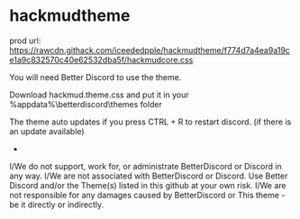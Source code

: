 # hackmudtheme
prod url: https://rawcdn.githack.com/iceededpple/hackmudtheme/f774d7a4ea9a19ce1a9c832570c40e62532dba5f/hackmudcore.css

You will need Better Discord to use the theme.

Download hackmud.theme.css and put it in your %appdata%\betterdiscord\themes folder

The theme auto updates if you press CTRL + R to restart discord. (if there is an update available)

-
I/We do not support, work for, or administrate BetterDiscord or Discord in any way.
I/We are not associated with BetterDiscord or Discord.
Use Better Discord and/or the Theme(s) listed in this github at your own risk.
I/We are not responsible for any damages caused by BetterDiscord or This theme - be it directly or indirectly.
